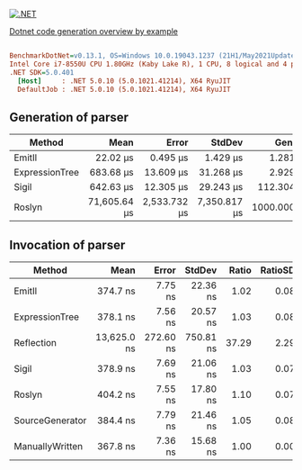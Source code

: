 [![.NET](https://github.com/MaximTkachenko/dotnet-code-generation-overview-by-example/actions/workflows/dotnet.yml/badge.svg)](https://github.com/MaximTkachenko/dotnet-code-generation-overview-by-example/actions/workflows/dotnet.yml)

[Dotnet code generation overview by example](https://mtkachenko.me/blog/2021/10/03/dotnet-code-generation.html)

``` ini

BenchmarkDotNet=v0.13.1, OS=Windows 10.0.19043.1237 (21H1/May2021Update)
Intel Core i7-8550U CPU 1.80GHz (Kaby Lake R), 1 CPU, 8 logical and 4 physical cores
.NET SDK=5.0.401
  [Host]     : .NET 5.0.10 (5.0.1021.41214), X64 RyuJIT
  DefaultJob : .NET 5.0.10 (5.0.1021.41214), X64 RyuJIT


```

## Generation of parser
|         Method |         Mean |        Error |       StdDev |     Gen 0 |  Gen 1 |  Gen 2 | Allocated |
|--------------- |-------------:|-------------:|-------------:|----------:|-------:|-------:|----------:|
|         EmitIl |     22.02 μs |     0.495 μs |     1.429 μs |    1.2817 | 0.6409 | 0.0305 |      5 KB |
| ExpressionTree |    683.68 μs |    13.609 μs |    31.268 μs |    2.9297 | 0.9766 |      - |     14 KB |
|          Sigil |    642.63 μs |    12.305 μs |    29.243 μs |  112.3047 |      - |      - |    460 KB |
|         Roslyn | 71,605.64 μs | 2,533.732 μs | 7,350.817 μs | 1000.0000 |      - |      - |  5,826 KB |

## Invocation of parser
|          Method |        Mean |     Error |    StdDev | Ratio | RatioSD |  Gen 0 | Allocated |
|---------------- |------------:|----------:|----------:|------:|--------:|-------:|----------:|
|          EmitIl |    374.7 ns |   7.75 ns |  22.36 ns |  1.02 |    0.08 | 0.0095 |      40 B |
|  ExpressionTree |    378.1 ns |   7.56 ns |  20.57 ns |  1.03 |    0.08 | 0.0095 |      40 B |
|      Reflection | 13,625.0 ns | 272.60 ns | 750.81 ns | 37.29 |    2.29 | 0.7782 |   3,256 B |
|           Sigil |    378.9 ns |   7.69 ns |  21.06 ns |  1.03 |    0.07 | 0.0095 |      40 B |
|          Roslyn |    404.2 ns |   7.55 ns |  17.80 ns |  1.10 |    0.07 | 0.0095 |      40 B |
| SourceGenerator |    384.4 ns |   7.79 ns |  21.46 ns |  1.05 |    0.08 | 0.0095 |      40 B |
| ManuallyWritten |    367.8 ns |   7.36 ns |  15.68 ns |  1.00 |    0.00 | 0.0095 |      40 B |
